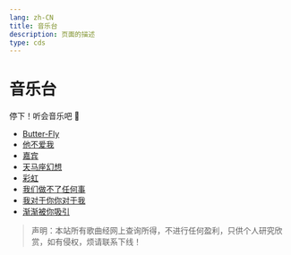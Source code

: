 ```yaml
---
lang: zh-CN  
title: 音乐台  
description: 页面的描述
type: cds  
---
```


# 音乐台

停下！听会音乐吧 🤔️

[comment]: <> (<img src="https://oss-xuxin.oss-cn-beijing.aliyuncs.com/blog/img/IMG_1500.JPG" alt="none" style="width: 50%;height: 50%;border-radius: 10px;">)


[dir.start]: <>

- [Butter-Fly](Butter-Fly.md)  
- [他不爱我](他不爱我.md)  
- [嘉宾](嘉宾.md)  
- [天马座幻想](天马座幻想.md)  
- [彩虹](彩虹.md)  
- [我们做不了任何事](我们做不了任何事.md)  
- [我对于你你对于我](我对于你你对于我.md)  
- [渐渐被你吸引](渐渐被你吸引.md)  

[dir.end]: <>

> 声明：本站所有歌曲经网上查询所得，不进行任何盈利，只供个人研究欣赏，如有侵权，烦请联系下线！

<AdsbyGoogle slot="7889564278" layout="in-article"/>

<Comment></Comment>
